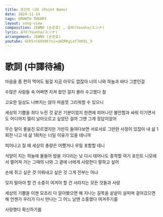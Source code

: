 ```yaml
---
title: 포인트 니모 (Point Nemo)
date: 2024-11-14
tags: GROWTH THEORY
layout: song-view
composition: JEWNO (손준호) , 윤하(Younha/ユンナ)
lyric: 윤하(Younha/ユンナ)
arrangement: JEWNO (손준호)
youtube: GCKSrC6XVOk?si=uH2RKyLof7mh5L_9
---
```


# 歌詞 (中譯待補)

마음을 좀 편히 먹어도 될걸
지금 아무도 없잖아
너의 나와 하늘과 바다 그뿐인걸

수많은 사람들 속
어쩌면 지쳐 왔던 걸지 몰라
수고했다 참

고요한 일상도
나쁘지는 않아
마음껏 그리워할 수 있으니

세상의 기쁨을 죄다 누린 것 같은 기분이었지
한켠에 피어나던 불안함과 싸워 이기면서도
어디까지 멀리 날아오르고 싶었던 걸까
그땐 그게 정답이었어

무슨 말이 좋을진 모르겠지만
가만히 들여다보면
서로서로 그만한 사정이 있잖아
내 삶 1회찬 나고
네 삶 1회차는 너일 이유가
있을 테니까

피어나고 질 때 세상의 총량은
어쨌거나 우릴 포함할 테니

석양이 지는 하늘에 물들어
밤을 기다리는 낮
다시 태어나도 종착할 여기 포인트 니모에서
멀어져 가는 그때의 나와 그 곁에 너에게
사랑한다 말하고 싶어

손에 쥐고 싶은 것
이뤄내고 싶은 것
그게 전부는 아냐

잊지 말아야 할 건
소중히 여겨야 할 건
사라지는 모든 것들과 사랑

세상의 기쁨을 이젠 모조리 다 알아봤으면 해
지나는 길목을 샅샅이 살피며 걸어갔으면 해
언젠가 우리가 다시 만나는 그 어느 날엔
소중했다 여겨주기를

사랑했다 확신하기를
